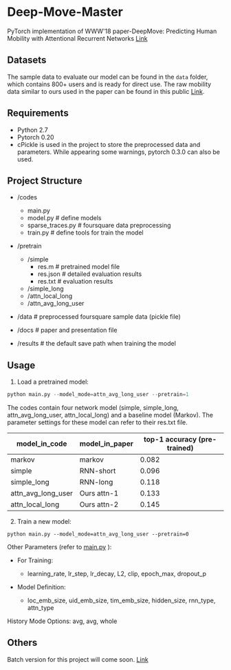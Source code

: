 # Deep-Move-Master

PyTorch implementation of WWW'18 paper-DeepMove: Predicting Human Mobility with Attentional Recurrent Networks [Link](https://dl.acm.org/doi/10.1145/3178876.3186058)

## Datasets

The sample data to evaluate our model can be found in the `data` folder, which contains 800+ users and is ready for direct use. The raw mobility data similar to ours used in the paper can be found in this public [Link](https://sites.google.com/site/yangdingqi/home/foursquare-dataset).

## Requirements

- Python 2.7
- Pytorch 0.20
- cPickle is used in the project to store the preprocessed data and parameters. While appearing some warnings, pytorch 0.3.0 can also be used.

## Project Structure
- /codes
  - main.py
  - model.py         # define models
  - sparse_traces.py # foursquare data preprocessing
  - train.py         # define tools for train the model

- /pretrain
  - /simple
    - res.m        # pretrained model file
    - res.json     # detailed evaluation results
    - res.txt      # evaluation results
  - /simple_long
  - /attn_local_long
  - /attn_avg_long_user

- /data              # preprocessed foursquare sample data (pickle file)
- /docs              # paper and presentation file
- /results           # the default save path when training the model

## Usage

1. Load a pretrained model:

```python
python main.py --model_mode=attn_avg_long_user --pretrain=1
```
The codes contain four network model (simple, simple_long, attn_avg_long_user, attn_local_long) and a baseline model (Markov). The parameter settings for these model can refer to their res.txt file.


| model_in_code     | model_in_paper | top-1 accuracy (pre-trained) |
|-------------------|----------------|------------------------------|
| markov            | markov         | 0.082                        |
| simple            | RNN-short      | 0.096                        |
| simple_long       | RNN-long       | 0.118                        |
| attn_avg_long_user| Ours attn-1    | 0.133                        |
| attn_local_long   | Ours attn-2    | 0.145                        |


2. Train a new model:
```
python main.py --model_mode=attn_avg_long_user --pretrain=0

```
Other Parameters (refer to [main.py](https://github.com/vonfeng/DeepMove/blob/master/codes/main.py) ):

- For Training:
  - learning_rate, lr_step, lr_decay, L2, clip, epoch_max, dropout_p

- Model Definition:
  - loc_emb_size, uid_emb_size, tim_emb_size, hidden_size, rnn_type, attn_type

History Mode Options:
avg, avg, whole
## Others
Batch version for this project will come soon. [Link](https://example.com/batch-version)
